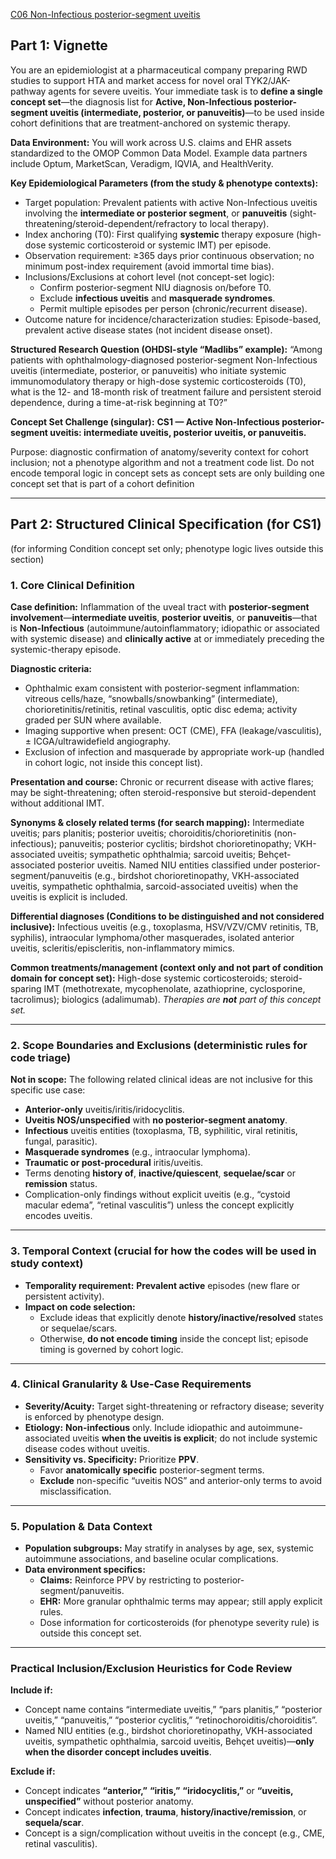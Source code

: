 [C06 Non-Infectious posterior-segment uveitis](https://github.com/ohdsi-studies/MindMeetsMachines/tree/main/C06)

## Part 1: Vignette

You are an epidemiologist at a pharmaceutical company preparing RWD studies to support HTA and market access for novel oral TYK2/JAK-pathway agents for severe uveitis. Your immediate task is to **define a single concept set**—the diagnosis list for **Active, Non-Infectious posterior-segment uveitis (intermediate, posterior, or panuveitis)**—to be used inside cohort definitions that are treatment-anchored on systemic therapy.

**Data Environment:** You will work across U.S. claims and EHR assets standardized to the OMOP Common Data Model. Example data partners include Optum, MarketScan, Veradigm, IQVIA, and HealthVerity.

**Key Epidemiological Parameters (from the study & phenotype contexts):**

* Target population: Prevalent patients with active Non-Infectious uveitis involving the **intermediate or posterior segment**, or **panuveitis** (sight-threatening/steroid-dependent/refractory to local therapy).
* Index anchoring (T0): First qualifying **systemic** therapy exposure (high-dose systemic corticosteroid or systemic IMT) per episode.
* Observation requirement: ≥365 days prior continuous observation; no minimum post-index requirement (avoid immortal time bias).
* Inclusions/Exclusions at cohort level (not concept-set logic):
    * Confirm posterior-segment NIU diagnosis on/before T0.
    * Exclude **infectious uveitis** and **masquerade syndromes**.
    * Permit multiple episodes per person (chronic/recurrent disease).
* Outcome nature for incidence/characterization studies: Episode-based, prevalent active disease states (not incident disease onset).

**Structured Research Question (OHDSI-style “Madlibs” example):** “Among patients with ophthalmology-diagnosed posterior-segment Non-Infectious uveitis (intermediate, posterior, or panuveitis) who initiate systemic immunomodulatory therapy or high-dose systemic corticosteroids (T0), what is the 12- and 18-month risk of treatment failure and persistent steroid dependence, during a time-at-risk beginning at T0?”

**Concept Set Challenge (singular):** **CS1 — Active Non-Infectious posterior-segment uveitis: intermediate uveitis, posterior uveitis, or panuveitis.**

Purpose: diagnostic confirmation of anatomy/severity context for cohort inclusion; not a phenotype algorithm and not a treatment code list. Do not encode temporal logic in concept sets as concept sets are only building one concept set that is part of a cohort definition

---

## Part 2: Structured Clinical Specification (for CS1)
(for informing Condition concept set only; phenotype logic lives outside this section)

### 1. Core Clinical Definition

**Case definition:** Inflammation of the uveal tract with **posterior-segment involvement**—**intermediate uveitis**, **posterior uveitis**, or **panuveitis**—that is **Non-Infectious** (autoimmune/autoinflammatory; idiopathic or associated with systemic disease) and **clinically active** at or immediately preceding the systemic-therapy episode.

**Diagnostic criteria:**

* Ophthalmic exam consistent with posterior-segment inflammation: vitreous cells/haze, “snowballs/snowbanking” (intermediate), chorioretinitis/retinitis, retinal vasculitis, optic disc edema; activity graded per SUN where available.
* Imaging supportive when present: OCT (CME), FFA (leakage/vasculitis), ± ICGA/ultrawidefield angiography.
* Exclusion of infection and masquerade by appropriate work-up (handled in cohort logic, not inside this concept list).

**Presentation and course:** Chronic or recurrent disease with active flares; may be sight-threatening; often steroid-responsive but steroid-dependent without additional IMT.

**Synonyms & closely related terms (for search mapping):** Intermediate uveitis; pars planitis; posterior uveitis; choroiditis/chorioretinitis (non-infectious); panuveitis; posterior cyclitis; birdshot chorioretinopathy; VKH-associated uveitis; sympathetic ophthalmia; sarcoid uveitis; Behçet-associated posterior uveitis. Named NIU entities classified under posterior-segment/panuveitis (e.g., birdshot chorioretinopathy, VKH-associated uveitis, sympathetic ophthalmia, sarcoid-associated uveitis) when the uveitis is explicit is included.

**Differential diagnoses  (Conditions to be distinguished and not considered inclusive):** Infectious uveitis (e.g., toxoplasma, HSV/VZV/CMV retinitis, TB, syphilis), intraocular lymphoma/other masquerades, isolated anterior uveitis, scleritis/episcleritis, non-inflammatory mimics.

**Common treatments/management (context only and not part of condition domain for concept set):** High-dose systemic corticosteroids; steroid-sparing IMT (methotrexate, mycophenolate, azathioprine, cyclosporine, tacrolimus); biologics (adalimumab). *Therapies are **not** part of this concept set.*

---

### 2. Scope Boundaries and Exclusions (deterministic rules for code triage)

**Not in scope:** The following related clinical ideas are not inclusive for this specific use case:

* **Anterior-only** uveitis/iritis/iridocyclitis.
* **Uveitis NOS/unspecified** with **no posterior-segment anatomy**.
* **Infectious** uveitis entities (toxoplasma, TB, syphilitic, viral retinitis, fungal, parasitic).
* **Masquerade syndromes** (e.g., intraocular lymphoma).
* **Traumatic or post-procedural** iritis/uveitis.
* Terms denoting **history of**, **inactive/quiescent**, **sequelae/scar** or **remission** status.
* Complication-only findings without explicit uveitis (e.g., “cystoid macular edema”, “retinal vasculitis”) unless the concept explicitly encodes uveitis.

---

### 3. Temporal Context (crucial for how the codes will be used in study context)

* **Temporality requirement:** **Prevalent active** episodes (new flare or persistent activity).
* **Impact on code selection:**
    * Exclude ideas that explicitly denote **history/inactive/resolved** states or sequelae/scars.
    * Otherwise, **do not encode timing** inside the concept list; episode timing is governed by cohort logic.

---

### 4. Clinical Granularity & Use-Case Requirements

* **Severity/Acuity:** Target sight-threatening or refractory disease; severity is enforced by phenotype design.
* **Etiology:** **Non-infectious** only. Include idiopathic and autoimmune-associated uveitis **when the uveitis is explicit**; do not include systemic disease codes without uveitis.
* **Sensitivity vs. Specificity:** Prioritize **PPV**.
    * Favor **anatomically specific** posterior-segment terms.
    * **Exclude** non-specific “uveitis NOS” and anterior-only terms to avoid misclassification.

---

### 5. Population & Data Context

* **Population subgroups:** May stratify in analyses by age, sex, systemic autoimmune associations, and baseline ocular complications.
* **Data environment specifics:**
    * **Claims:** Reinforce PPV by restricting to posterior-segment/panuveitis.
    * **EHR:** More granular ophthalmic terms may appear; still apply explicit rules.
    * Dose information for corticosteroids (for phenotype severity rule) is outside this concept set.

---

### Practical Inclusion/Exclusion Heuristics for Code Review

**Include if:**

* Concept name contains “intermediate uveitis,” “pars planitis,” “posterior uveitis,” “panuveitis,” “posterior cyclitis,” “retinochoroiditis/choroiditis”.
* Named NIU entities (e.g., birdshot chorioretinopathy, VKH-associated uveitis, sympathetic ophthalmia, sarcoid uveitis, Behçet uveitis)—**only when the disorder concept includes uveitis**.

**Exclude if:**

* Concept indicates **“anterior,”** **“iritis,”** **“iridocyclitis,”** or **“uveitis, unspecified”** without posterior anatomy.
* Concept indicates **infection**, **trauma**, **history/inactive/remission**, or **sequela/scar**.
* Concept is a sign/complication without uveitis in the concept (e.g., CME, retinal vasculitis).
